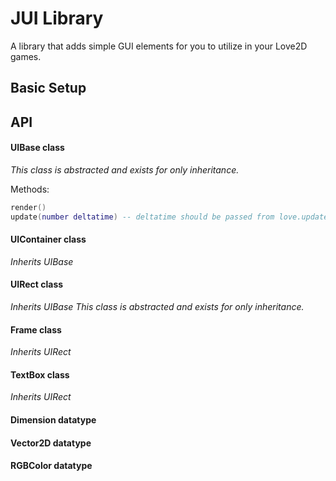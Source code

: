 # JUI Library
A library that adds simple GUI elements for you to utilize in your Love2D games.

## Basic Setup

## API

#### UIBase class
*This class is abstracted and exists for only inheritance.*

Methods:
```lua
render()
update(number deltatime) -- deltatime should be passed from love.update function
```

#### UIContainer class
*Inherits UIBase*

#### UIRect class
*Inherits UIBase*
*This class is abstracted and exists for only inheritance.*

#### Frame class
*Inherits UIRect*

#### TextBox class
*Inherits UIRect*

#### Dimension datatype

#### Vector2D datatype

#### RGBColor datatype